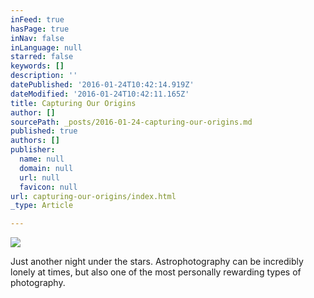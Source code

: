 ```yaml
---
inFeed: true
hasPage: true
inNav: false
inLanguage: null
starred: false
keywords: []
description: ''
datePublished: '2016-01-24T10:42:14.919Z'
dateModified: '2016-01-24T10:42:11.165Z'
title: Capturing Our Origins
author: []
sourcePath: _posts/2016-01-24-capturing-our-origins.md
published: true
authors: []
publisher:
  name: null
  domain: null
  url: null
  favicon: null
url: capturing-our-origins/index.html
_type: Article

---
```

![](https://s3-us-west-2.amazonaws.com/the-grid-img/p/1d5f29306266c7127004c8386c3ffa41704d09d3.jpg)

Just another night under the stars. Astrophotography can be incredibly lonely at times, but also one of the most personally rewarding types of photography.